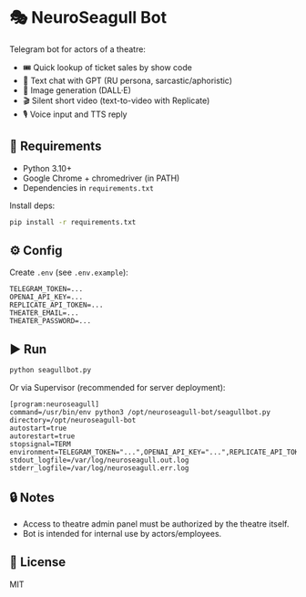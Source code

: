 # 🎭 NeuroSeagull Bot

Telegram bot for actors of a theatre:
- 🎟 Quick lookup of ticket sales by show code
- 🤖 Text chat with GPT (RU persona, sarcastic/aphoristic)
- 🎨 Image generation (DALL·E)
- 🎬 Silent short video (text-to-video with Replicate)
- 🎙 Voice input and TTS reply

## 🚀 Requirements
- Python 3.10+
- Google Chrome + chromedriver (in PATH)
- Dependencies in `requirements.txt`

Install deps:
```bash
pip install -r requirements.txt
```

## ⚙️ Config
Create `.env` (see `.env.example`):
```
TELEGRAM_TOKEN=...
OPENAI_API_KEY=...
REPLICATE_API_TOKEN=...
THEATER_EMAIL=...
THEATER_PASSWORD=...
```

## ▶️ Run
```bash
python seagullbot.py
```

Or via Supervisor (recommended for server deployment):
```
[program:neuroseagull]
command=/usr/bin/env python3 /opt/neuroseagull-bot/seagullbot.py
directory=/opt/neuroseagull-bot
autostart=true
autorestart=true
stopsignal=TERM
environment=TELEGRAM_TOKEN="...",OPENAI_API_KEY="...",REPLICATE_API_TOKEN="...",THEATER_EMAIL="...",THEATER_PASSWORD="..."
stdout_logfile=/var/log/neuroseagull.out.log
stderr_logfile=/var/log/neuroseagull.err.log
```

## 🔒 Notes
- Access to theatre admin panel must be authorized by the theatre itself.
- Bot is intended for internal use by actors/employees.

## 📜 License
MIT
